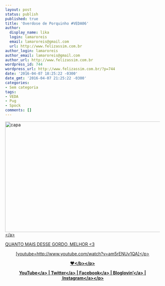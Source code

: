 ```yaml
---
layout: post
status: publish
published: true
title: 'Overdose de Porquinho #VEDA06'
author:
  display_name: lika
  login: lamaroreis
  email: lamaroreis@gmail.com
  url: http://www.felizassim.com.br
author_login: lamaroreis
author_email: lamaroreis@gmail.com
author_url: http://www.felizassim.com.br
wordpress_id: 744
wordpress_url: http://www.felizassim.com.br/?p=744
date: '2016-04-07 18:25:22 -0300'
date_gmt: '2016-04-07 21:25:22 -0300'
categories:
- Sem categoria
tags:
- VEDA
- Pug
- Spock
comments: []
---
```

<p><a href="http:&#47;&#47;www.felizassim.com.br&#47;wp-content&#47;uploads&#47;2016&#47;04&#47;capa6.jpg"><img class="aligncenter size-large wp-image-745" src="http:&#47;&#47;www.felizassim.com.br&#47;wp-content&#47;uploads&#47;2016&#47;04&#47;capa6-1024x576.jpg" alt="capa" width="640" height="360" &#47;><&#47;a></p>
<p>QUANTO MAIS DESSE GORDO, MELHOR <3</p>
<p style="text-align: center;">[youtube=http:&#47;&#47;www.youtube.com&#47;watch?v=am5rENUv1QA]<&#47;p></p>
<p style="text-align: center;"><b>&hearts;<&#47;b><&#47;p></p>
<p style="text-align: center;"><a href="https:&#47;&#47;www.youtube.com&#47;channel&#47;UCTk3xkOSzWzf8Ba-wJN8jDA" target="_blank">YouTube<&#47;a> |&nbsp;<a href="https:&#47;&#47;twitter.com&#47;pocketlika" target="_blank">Twitter<&#47;a>&nbsp;|&nbsp;<a href="http:&#47;&#47;www.facebook.com&#47;blogfelizassim" target="_blank">Facebook<&#47;a>&nbsp;|&nbsp;<a href="https:&#47;&#47;www.bloglovin.com&#47;blogs&#47;feliz-assim-14224049" target="_blank">Bloglovin&rsquo;<&#47;a>&nbsp;|&nbsp;<a href="http:&#47;&#47;instagram.com&#47;pocketlika" target="_blank">Instagram<&#47;a><&#47;p></p>
